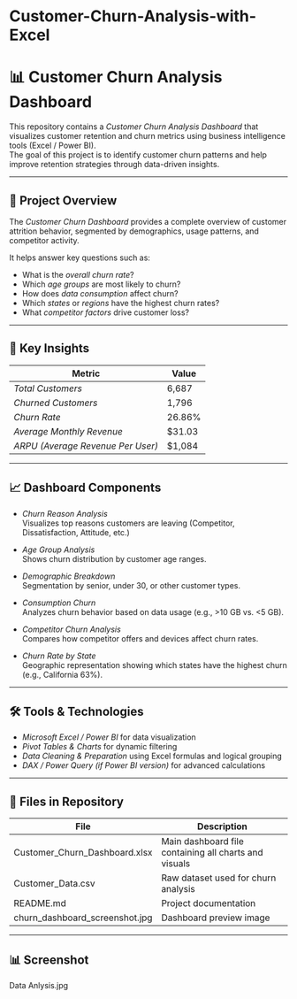 # Customer-Churn-Analysis-with-Excel
# 📊 Customer Churn Analysis Dashboard

This repository contains a *Customer Churn Analysis Dashboard* that visualizes customer retention and churn metrics using business intelligence tools (Excel / Power BI).  
The goal of this project is to identify customer churn patterns and help improve retention strategies through data-driven insights.

---

## 🚀 Project Overview

The *Customer Churn Dashboard* provides a complete overview of customer attrition behavior, segmented by demographics, usage patterns, and competitor activity.

It helps answer key questions such as:
- What is the *overall churn rate*?
- Which *age groups* are most likely to churn?
- How does *data consumption* affect churn?
- Which *states* or *regions* have the highest churn rates?
- What *competitor factors* drive customer loss?

---

## 🧠 Key Insights

| Metric | Value |
|--------|--------|
| *Total Customers* | 6,687 |
| *Churned Customers* | 1,796 |
| *Churn Rate* | 26.86% |
| *Average Monthly Revenue* | \$31.03 |
| *ARPU (Average Revenue Per User)* | \$1,084 |

---

## 📈 Dashboard Components

- *Churn Reason Analysis*  
  Visualizes top reasons customers are leaving (Competitor, Dissatisfaction, Attitude, etc.)

- *Age Group Analysis*  
  Shows churn distribution by customer age ranges.

- *Demographic Breakdown*  
  Segmentation by senior, under 30, or other customer types.

- *Consumption Churn*  
  Analyzes churn behavior based on data usage (e.g., >10 GB vs. <5 GB).

- *Competitor Churn Analysis*  
  Compares how competitor offers and devices affect churn rates.

- *Churn Rate by State*  
  Geographic representation showing which states have the highest churn (e.g., California 63%).

---

## 🛠 Tools & Technologies

- *Microsoft Excel / Power BI* for data visualization  
- *Pivot Tables & Charts* for dynamic filtering  
- *Data Cleaning & Preparation* using Excel formulas and logical grouping  
- *DAX / Power Query (if Power BI version)* for advanced calculations

---

## 📂 Files in Repository

| File | Description |
|------|--------------|
| Customer_Churn_Dashboard.xlsx | Main dashboard file containing all charts and visuals |
| Customer_Data.csv | Raw dataset used for churn analysis |
| README.md | Project documentation |
| churn_dashboard_screenshot.jpg | Dashboard preview image | 
---------

## 📊 Screenshot
Data Anlysis.jpg
